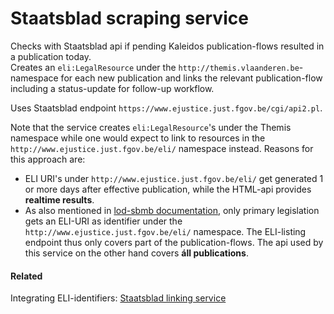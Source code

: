 # Staatsblad scraping service

Checks with Staatsblad api if pending Kaleidos publication-flows resulted in a publication today.  
Creates an `eli:LegalResource` under the `http://themis.vlaanderen.be`-namespace for each new publication and links the relevant publication-flow including a status-update for follow-up workflow.  

Uses Staatsblad endpoint `https://www.ejustice.just.fgov.be/cgi/api2.pl`.  

Note that the service creates `eli:LegalResource`'s under the Themis namespace while one would expect to link to resources in the `http://www.ejustice.just.fgov.be/eli/` namespace instead. Reasons for this approach are:
- ELI URI's under `http://www.ejustice.just.fgov.be/eli/` get generated 1 or more days after effective publication, while the HTML-api provides **realtime results**.
- As also mentioned in [lod-sbmb documentation](https://github.com/Fedict/lod-sbmb), only primary legislation gets an ELI-URI as identifier under the `http://www.ejustice.just.fgov.be/eli/` namespace. The ELI-listing endpoint thus only covers part of the publication-flows. The api used by this service on the other hand covers **áll publications**.

#### Related

Integrating ELI-identifiers: [Staatsblad linking service](https://github.com/kanselarij-vlaanderen/staatsblad-linking-service)